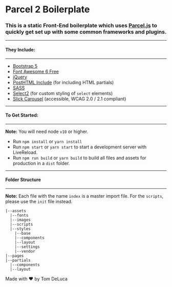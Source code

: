 # Parcel 2 Boilerplate

### This is a static Front-End boilerplate which uses [Parcel.js](https://parceljs.org/) to quickly get set up with some common frameworks and plugins.

---

#### They Include:

---

- [Bootstrap 5](https://getbootstrap.com/)
- [Font Awesome 6 Free](https://fontawesome.com/start)
- [jQuery](https://jquery.com/)
- [PostHTML Include](https://github.com/posthtml/posthtml-include) (for including HTML partials)
- [SASS](https://sass-lang.com/)
- [Select2](https://select2.org/) (for custom styling of `select` elements)
- [Slick Carousel](https://accessible360.github.io/accessible-slick/) (accessible, WCAG 2.0 / 2.1 compliant)

---

#### To Get Started:

---

**Note:** You will need node `v10` or higher.

- Run `npm install` or `yarn install`
- Run `npm start` or `yarn start` to start a development server with LiveReload.
- Run `npm run build` or `yarn build` to build all files and assets for production in a `dist` folder.

---

#### Folder Structure

---

**Note:** Each file with the name `index` is a master import file. For the `scripts`, please use the `init` file instead.

```
|--assets
  |--fonts
  |--images
  |--scripts
  |--styles
    |--base
    |--components
    |--layout
    |--settings
    |--vendor
|--pages
|--partials
  |--components
  |--layout
```

Made with :heart: by Tom DeLuca
